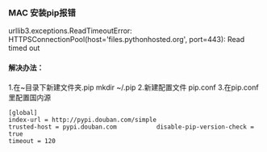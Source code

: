 ### MAC 安装pip报错
urllib3.exceptions.ReadTimeoutError: HTTPSConnectionPool(host='files.pythonhosted.org', port=443): Read timed out

#### 解决办法：
1.在~目录下新建文件夹.pip  mkdir ~/.pip
2.新建配置文件 pip.conf
3.在pip.conf里配置国内源

```
[global]
index-url = http://pypi.douban.com/simple
trusted-host = pypi.douban.com           disable-pip-version-check = true
timeout = 120
```
